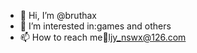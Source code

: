 - 👋 Hi, I’m @bruthax
- 👀 I’m interested in:games and others
- 📫 How to reach me:email:ljy_nswx@126.com

<!---
bruthax/bruthax is a ✨ special ✨ repository because its `README.md` (this file) appears on your GitHub profile.
You can click the Preview link to take a look at your changes.
--->
